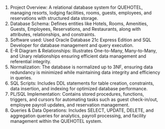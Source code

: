 1. Project Overview:
A relational database system for QUEHOTEL, managing resorts, lodging facilities, rooms, guests, employees, and reservations with structured data storage.
2. Database Schema:
Defines entities like Hotels, Rooms, Amenities, Guests, Employees, Reservations, and Restaurants, along with attributes, relationships, and constraints.
3. Software used:
Used Oracle Database 21c Express Edition and SQL Developer for database management and query execution.
4. E-R Diagram & Relationships:
Illustrates One-to-Many, Many-to-Many, and Unary relationships ensuring efficient data management and referential integrity.
5. Normalization:
The database is normalized up to 3NF, ensuring data redundancy is minimized while maintaining data integrity and efficiency in queries.
6. SQL Scripts:
Includes DDL statements for table creation, constraints, data insertion, and indexing for optimized database performance.
7. PL/SQL Implementation:
Contains stored procedures, functions, triggers, and cursors for automating tasks such as guest check-in/out, employee payroll updates, and reservation management.
8. Queries & Data Operations:
Includes SELECT, UPDATE, DELETE, and aggregation queries for analytics, payroll processing, and facility management within the QUEHOTEL system.
